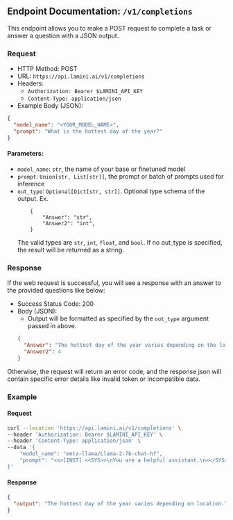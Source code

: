 ## Endpoint Documentation: `/v1/completions`

This endpoint allows you to make a POST request to complete a task or answer a question with a JSON output.

### Request

- HTTP Method: POST
- URL: `https://api.lamini.ai/v1/completions`
- Headers:
  - `Authorization: Bearer $LAMINI_API_KEY`
  - `Content-Type: application/json`
- Example Body (JSON):

```json
{
  "model_name": "<YOUR_MODEL_NAME>",
  "prompt": "What is the hottest day of the year?"
}
```

#### Parameters:

- `model_name`: `str`, the name of your base or finetuned model
- `prompt`: `Union[str, List[str]]`, the prompt or batch of prompts used for inference
- `out_type`: `Optional[Dict[str, str]]`. Optional type schema of the output. Ex.
  ```
      {
          "Answer": "str",
          "Answer2": "int",
      }
  ```
  The valid types are `str`, `int`, `float`, and `bool`. If no out_type is specified, the result will be returned as a string.

### Response

If the web request is successful, you will see a response with an answer to the provided questions like below:

- Success Status Code: 200
- Body (JSON):
  - Output will be formatted as specified by the `out_type` argument passed in above.
  ```json
  {
    "Answer": "The hottest day of the year varies depending on the location, but generally, it occurs during the summer months when the sun is closest to the Earth. In many regions, July or August tend to be the hottest months.",
    "Answer2": 4
  }
  ```

Otherwise, the request will return an error code, and the response json will contain specific error details like invalid token or incompatible data.

### Example

#### Request

```bash
curl --location 'https://api.lamini.ai/v1/completions' \
--header 'Authorization: Bearer $LAMINI_API_KEY' \
--header 'Content-Type: application/json' \
--data '{
    "model_name": "meta-llama/Llama-2-7b-chat-hf",
    "prompt": "<s>[INST] <<SYS>>\nYou are a helpful assistant.\n<</SYS>>\n\nWhat is the hottest day of the year? [/INST]"
}'
```

#### Response

```json
{
  "output": "The hottest day of the year varies depending on location."
}
```
